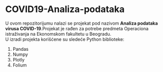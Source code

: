 # COVID19-Analiza-podataka
U ovom repozitorijumu nalazi se projekat pod nazivom **Analiza podataka virusa COVID-19**.Projekat je rađen za potrebe predmeta Operaciona istraživanja na Ekonomskom fakultetu u Beogradu. <br/> U izradi projekta korišćene su sledeće Python biblioteke:
1. Pandas
2. Numpy
3. Plotly
4. Folium
